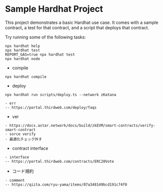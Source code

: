 # Sample Hardhat Project

This project demonstrates a basic Hardhat use case. It comes with a sample contract, a test for that contract, and a script that deploys that contract.

Try running some of the following tasks:

```shell
npx hardhat help
npx hardhat test
REPORT_GAS=true npx hardhat test
npx hardhat node
```

- compile
```shell
npx hardhat compile 
```

- deploy 
```shell
npx hardhat run scripts/deploy.ts --network zKatana

- err 
-- https://portal.thirdweb.com/deploy/faqs
```

- ver
```
- https://docs.astar.network/docs/build/zkEVM/smart-contracts/verify-smart-contract
- sorce verify
- 最適化チェック外す
```

- contract interface
```shell
- interface
-- https://portal.thirdweb.com/contracts/ERC20Vote

``` 
- コード規約
```shell
- comment
-- https://qiita.com/ryu-yama/items/07a348149bcd191c74f0

```